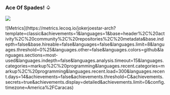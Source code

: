 ### Ace Of Spades! ♤

<p align="left">
<img src="https://github-readme-stats.vercel.app/api?username=jokerjoestar-arch&theme=dark&title_color=690000">
</p>
![Metrics](https://metrics.lecoq.io/jokerjoestar-arch?template=classic&achievements=1&languages=1&base=header%2C%20activity%2C%20community%2C%20repositories%2C%20metadata&base.indepth=false&base.hireable=false&languages=false&languages.limit=8&languages.threshold=0%25&languages.other=false&languages.colors=github&languages.sections=most-used&languages.indepth=false&languages.analysis.timeout=15&languages.categories=markup%2C%20programming&languages.recent.categories=markup%2C%20programming&languages.recent.load=300&languages.recent.days=14&achievements=false&achievements.threshold=C&achievements.secrets=true&achievements.display=detailed&achievements.limit=0&config.timezone=America%2FCaracas)
